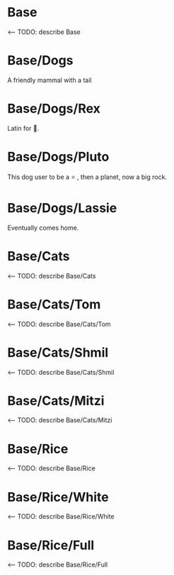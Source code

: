 # Base
<-- TODO: describe Base

# Base/Dogs
A friendly mammal with a tail

# Base/Dogs/Rex
Latin for 👑.

# Base/Dogs/Pluto
This dog user to be a ⭐ , then a planet, now a big rock.

# Base/Dogs/Lassie
Eventually comes home.

# Base/Cats
<-- TODO: describe Base/Cats

# Base/Cats/Tom
<-- TODO: describe Base/Cats/Tom

# Base/Cats/Shmil
<-- TODO: describe Base/Cats/Shmil

# Base/Cats/Mitzi
<-- TODO: describe Base/Cats/Mitzi

# Base/Rice
<-- TODO: describe Base/Rice

# Base/Rice/White
<-- TODO: describe Base/Rice/White

# Base/Rice/Full
<-- TODO: describe Base/Rice/Full
